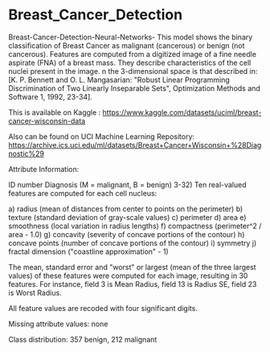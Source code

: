 # Breast_Cancer_Detection
Breast-Cancer-Detection-Neural-Networks-
This model shows the binary classification of Breast Cancer as malignant (cancerous) or benign (not cancerous). Features are computed from a digitized image of a fine needle aspirate (FNA) of a breast mass. They describe characteristics of the cell nuclei present in the image. n the 3-dimensional space is that described in: [K. P. Bennett and O. L. Mangasarian: "Robust Linear Programming Discrimination of Two Linearly Inseparable Sets", Optimization Methods and Software 1, 1992, 23-34].

This is available on Kaggle : https://www.kaggle.com/datasets/uciml/breast-cancer-wisconsin-data

Also can be found on UCI Machine Learning Repository: https://archive.ics.uci.edu/ml/datasets/Breast+Cancer+Wisconsin+%28Diagnostic%29

Attribute Information:

ID number
Diagnosis (M = malignant, B = benign) 3-32)
Ten real-valued features are computed for each cell nucleus:

a) radius (mean of distances from center to points on the perimeter) b) texture (standard deviation of gray-scale values) c) perimeter d) area e) smoothness (local variation in radius lengths) f) compactness (perimeter^2 / area - 1.0) g) concavity (severity of concave portions of the contour) h) concave points (number of concave portions of the contour) i) symmetry j) fractal dimension ("coastline approximation" - 1)

The mean, standard error and "worst" or largest (mean of the three largest values) of these features were computed for each image, resulting in 30 features. For instance, field 3 is Mean Radius, field 13 is Radius SE, field 23 is Worst Radius.

All feature values are recoded with four significant digits.

Missing attribute values: none

Class distribution: 357 benign, 212 malignant
